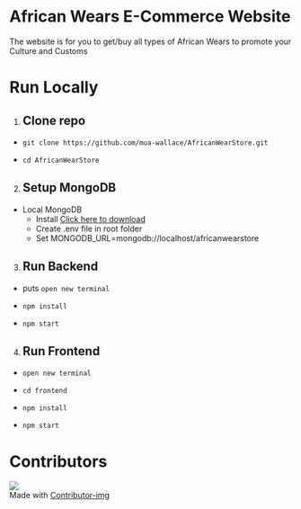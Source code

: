 # African Wears E-Commerce Website 
The website is for you to get/buy all types of African Wears to promote your Culture and Customs

 # Run Locally

 1. ## Clone repo
- ``` git clone https://github.com/mua-wallace/AfricanWearStore.git ```


- ```cd AfricanWearStore ```

2. ## Setup MongoDB

* Local MongoDB
  * Install  [Click here to download](https://www.mongodb.com/try/download/community "Community Version")
  * Create .env file in root folder
  * Set MONGODB_URL=mongodb://localhost/africanwearstore


3. ## Run Backend

-  puts ``` open new terminal ```

- ``` npm install ```

- ``` npm start ```

4. ## Run Frontend

- ``` open new terminal ```

- ``` cd frontend ```

- ``` npm install ```

- ``` npm start ```


# Contributors
![](https://avatars.githubusercontent.com/u/60385803?s=60&v=4)   
Made with [Contributor-img](https://github.com/mua-wallace)
